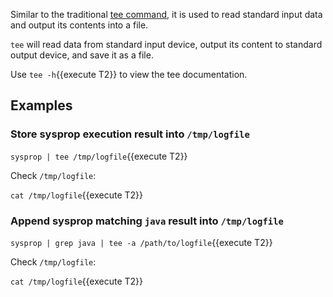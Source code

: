 Similar to the traditional [tee command](https://arthas.aliyun.com/en/doc/tee.html), it is used to read standard input data and output its contents into a file.

`tee` will read data from standard input device, output its content to standard output device, and save it as a file.

Use `tee -h`{{execute T2}} to view the tee documentation.

## Examples

### Store sysprop execution result into `/tmp/logfile`

`sysprop | tee /tmp/logfile`{{execute T2}}

Check `/tmp/logfile`:

`cat /tmp/logfile`{{execute T2}}

### Append sysprop matching `java` result into `/tmp/logfile`

`sysprop | grep java | tee -a /path/to/logfile`{{execute T2}}

Check `/tmp/logfile`:

`cat /tmp/logfile`{{execute T2}}
